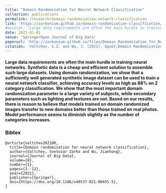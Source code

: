 ```yaml
---
title: "Domain Randomization for Neural Network Classification"
collection: publications
permalink: /research/domain-randomization-network-classification
link: 'https://zarkonium.github.io/domain-randomization-classification/'
#excerpt: 'Large data requirements are often the main hurdle in training neural networks. Synthetic data is a cheap and efficient solution to assemble such large datasets. Using domain randomization, we show that a sufficiently well generated synthetic image dataset can be used to train a neural network classifier, achieving accuracy levels as high as 88% on 2 category classification. We show that the most important domain randomization parameter is a large variety of subjects, while secondary parameters such as lighting and textures are not. Based on our results, there is reason to believe that models trained on domain randomized images transfer to new domains better than those trained on real photos. Model performance seems to diminish slightly as the number of categories increases.'
date: 2021-01-01
venue: 'SpringerOpen Journal of Big Data'
paperurl: 'http://zarkonium.github.io/files/Domain_Randomization_for_Neural_Network_Classification_Published.pdf'
citation: 'Valtchev, S.Z. and Wu, J. (2021). &quot;Domain Randomization for Neural Network Classification&quot;, <i>SpringerOpen Journal of Big Data</i>. 8:94.'
---
```

#### Large data requirements are often the main hurdle in training neural networks. Synthetic data is a cheap and efficient solution to assemble such large datasets. Using domain randomization, we show that a sufficiently well generated synthetic image dataset can be used to train a neural network classifier, achieving accuracy levels as high as 88% on 2 category classification. We show that the most important domain randomization parameter is a large variety of subjects, while secondary parameters such as lighting and textures are not. Based on our results, there is reason to believe that models trained on domain randomized images transfer to new domains better than those trained on real photos. Model performance seems to diminish slightly as the number of categories increases.

### Bibtex
```
@article{valtchev2021DR,
  title={Domain randomization for neural network classification},
  author={Valtchev, Svetozar Zarko and Wu, Jianhong},
  journal={Journal of Big Data},
  volume={8},
  number={1},
  pages={1--12},
  year={2021},
  publisher={Springer},
  doi={https://doi.org/10.1186/s40537-021-00455-5},
}
```
